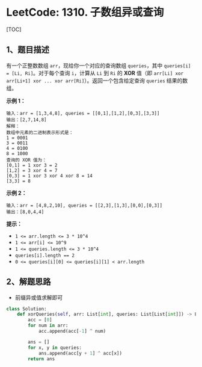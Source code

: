 # LeetCode: 1310. 子数组异或查询

[TOC]

## 1、题目描述

有一个正整数数组 `arr`，现给你一个对应的查询数组 `queries`，其中 `queries[i] = [Li, Ri]`。对于每个查询 `i`，计算从 `Li` 到 `Ri` 的 **XOR** 值（即 `arr[Li] xor arr[Li+1] xor ... xor arr[Ri]`）。返回一个包含给定查询 `queries` 结果的数组。

 

**示例 1：**

```
输入：arr = [1,3,4,8], queries = [[0,1],[1,2],[0,3],[3,3]]
输出：[2,7,14,8] 
解释：
数组中元素的二进制表示形式是：
1 = 0001 
3 = 0011 
4 = 0100 
8 = 1000 
查询的 XOR 值为：
[0,1] = 1 xor 3 = 2 
[1,2] = 3 xor 4 = 7 
[0,3] = 1 xor 3 xor 4 xor 8 = 14 
[3,3] = 8
```

**示例 2：**

```
输入：arr = [4,8,2,10], queries = [[2,3],[1,3],[0,0],[0,3]]
输出：[8,0,4,4]
```

 

**提示：**

-   `1 <= arr.length <= 3 * 10^4`
-   `1 <= arr[i] <= 10^9`
-   `1 <= queries.length <= 3 * 10^4`
-   `queries[i].length == 2`
-   `0 <= queries[i][0] <= queries[i][1] < arr.length`

## 2、解题思路

-   前缀异或值求解即可



```python
class Solution:
    def xorQueries(self, arr: List[int], queries: List[List[int]]) -> List[int]:
        acc = [0]
        for num in arr:
            acc.append(acc[-1] ^ num)

        ans = []
        for x, y in queries:
            ans.append(acc[y + 1] ^ acc[x])
        return ans
```

